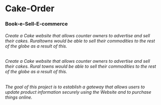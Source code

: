 # Cake-Order

### Book-e-Sell-E-commerce

###### Create a Cake website that allows counter owners to advertise and sell their cakes. Ruraltowns would be able to sell their commodities to the rest of the globe as a result of this.
###### Create a Cake website that allows counter owners to advertise and sell their cakes. Rural towns would be able to sell their commodities to the rest of the globe as a result of this.
###### The goal of this project is to establish a gateway that allows users to update product information securely using the Website and to purchase things online.

